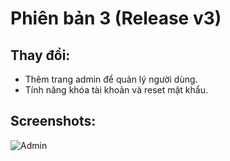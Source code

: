 # Phiên bản 3 (Release v3)

## Thay đổi:
- Thêm trang admin để quản lý người dùng.
- Tính năng khóa tài khoản và reset mật khẩu.

## Screenshots:
![Admin](./screenshots/v3-admin.png)

